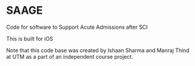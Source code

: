 # SAAGE

Code for software to Support Acute Admissions after SCI

This is built for iOS

Note that this code base was created by Ishaan Sharma and Manraj Thind at UTM as a part of an independent course project.
